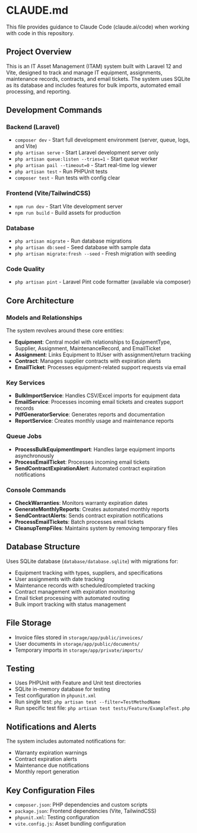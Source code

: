 # CLAUDE.md

This file provides guidance to Claude Code (claude.ai/code) when working with code in this repository.

## Project Overview

This is an IT Asset Management (ITAM) system built with Laravel 12 and Vite, designed to track and manage IT equipment, assignments, maintenance records, contracts, and email tickets. The system uses SQLite as its database and includes features for bulk imports, automated email processing, and reporting.

## Development Commands

### Backend (Laravel)
- `composer dev` - Start full development environment (server, queue, logs, and Vite)
- `php artisan serve` - Start Laravel development server only
- `php artisan queue:listen --tries=1` - Start queue worker
- `php artisan pail --timeout=0` - Start real-time log viewer
- `php artisan test` - Run PHPUnit tests
- `composer test` - Run tests with config clear

### Frontend (Vite/TailwindCSS)
- `npm run dev` - Start Vite development server
- `npm run build` - Build assets for production

### Database
- `php artisan migrate` - Run database migrations
- `php artisan db:seed` - Seed database with sample data
- `php artisan migrate:fresh --seed` - Fresh migration with seeding

### Code Quality
- `php artisan pint` - Laravel Pint code formatter (available via composer)

## Core Architecture

### Models and Relationships
The system revolves around these core entities:
- **Equipment**: Central model with relationships to EquipmentType, Supplier, Assignment, MaintenanceRecord, and EmailTicket
- **Assignment**: Links Equipment to ItUser with assignment/return tracking
- **Contract**: Manages supplier contracts with expiration alerts
- **EmailTicket**: Processes equipment-related support requests via email

### Key Services
- **BulkImportService**: Handles CSV/Excel imports for equipment data
- **EmailService**: Processes incoming email tickets and creates support records
- **PdfGeneratorService**: Generates reports and documentation
- **ReportService**: Creates monthly usage and maintenance reports

### Queue Jobs
- **ProcessBulkEquipmentImport**: Handles large equipment imports asynchronously
- **ProcessEmailTicket**: Processes incoming email tickets
- **SendContractExpirationAlert**: Automated contract expiration notifications

### Console Commands
- **CheckWarranties**: Monitors warranty expiration dates
- **GenerateMonthlyReports**: Creates automated monthly reports  
- **SendContractAlerts**: Sends contract expiration notifications
- **ProcessEmailTickets**: Batch processes email tickets
- **CleanupTempFiles**: Maintains system by removing temporary files

## Database Structure

Uses SQLite database (`database/database.sqlite`) with migrations for:
- Equipment tracking with types, suppliers, and specifications
- User assignments with date tracking
- Maintenance records with scheduled/completed tracking
- Contract management with expiration monitoring
- Email ticket processing with automated routing
- Bulk import tracking with status management

## File Storage

- Invoice files stored in `storage/app/public/invoices/`
- User documents in `storage/app/public/documents/`
- Temporary imports in `storage/app/private/imports/`

## Testing

- Uses PHPUnit with Feature and Unit test directories
- SQLite in-memory database for testing
- Test configuration in `phpunit.xml`
- Run single test: `php artisan test --filter=TestMethodName`
- Run specific test file: `php artisan test tests/Feature/ExampleTest.php`

## Notifications and Alerts

The system includes automated notifications for:
- Warranty expiration warnings
- Contract expiration alerts  
- Maintenance due notifications
- Monthly report generation

## Key Configuration Files

- `composer.json`: PHP dependencies and custom scripts
- `package.json`: Frontend dependencies (Vite, TailwindCSS)
- `phpunit.xml`: Testing configuration
- `vite.config.js`: Asset bundling configuration
